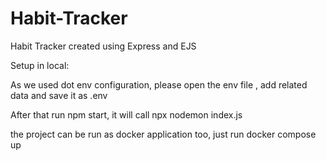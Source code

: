 # Habit-Tracker
 Habit Tracker created using Express and EJS

Setup in local:

As we used dot env configuration, please open the env file , add related data and save it as .env

After that run npm start, it will call npx nodemon index.js

the project can be run as docker application too, just run docker compose up